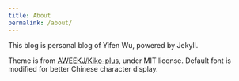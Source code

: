 ```yaml
---
title: About
permalink: /about/
---
```


This blog is personal blog of Yifen Wu, powered by Jekyll. 

Theme is from [AWEEKJ/Kiko-plus](https://github.com/AWEEKJ/Kiko-plus), under MIT license. Default font is modified for better Chinese character display.
